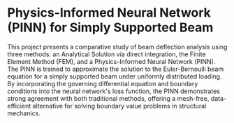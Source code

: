 # Physics-Informed Neural Network (PINN) for Simply Supported Beam
This project presents a comparative study of beam deflection analysis using three methods: an Analytical Solution via direct integration, the Finite Element Method (FEM), and a Physics-Informed Neural Network (PINN). The PINN is trained to approximate the solution to the Euler-Bernoulli beam equation for a simply supported beam under uniformly distributed loading. By incorporating the governing differential equation and boundary conditions into the neural network's loss function, the PINN demonstrates strong agreement with both traditional methods, offering a mesh-free, data-efficient alternative for solving boundary value problems in structural mechanics.
